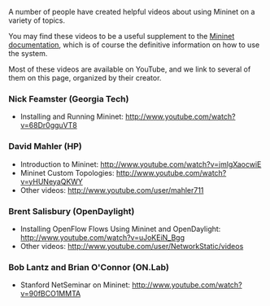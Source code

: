 A number of people have created helpful videos about using Mininet on a variety of topics.

You may find these videos to be a useful supplement to the [Mininet documentation](Documentation), which is of course the definitive information on how to use the system.

Most of these videos are available on YouTube, and we link to several of them on this page, organized by their creator.

### Nick Feamster (Georgia Tech)

 - Installing and Running Mininet: http://www.youtube.com/watch?v=68Dr0gguVT8

### David Mahler (HP)

 - Introduction to Mininet: http://www.youtube.com/watch?v=jmlgXaocwiE
 - Mininet Custom Topologies: http://www.youtube.com/watch?v=yHUNeyaQKWY
 - Other videos: http://www.youtube.com/user/mahler711

### Brent Salisbury (OpenDaylight)

- Installing OpenFlow Flows Using Mininet and OpenDaylight: http://www.youtube.com/watch?v=uJoKEiN_Bgg
- Other videos: http://www.youtube.com/user/NetworkStatic/videos

### Bob Lantz and Brian O'Connor (ON.Lab)

- Stanford NetSeminar on Mininet: http://www.youtube.com/watch?v=90fBCO1MMTA
